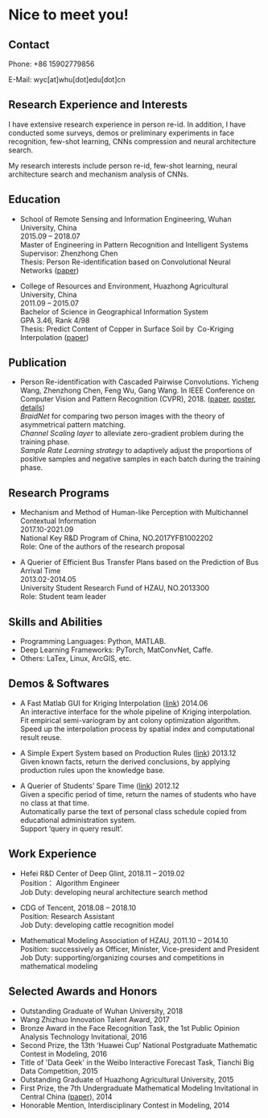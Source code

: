 # Nice to meet you!

## Contact

Phone: +86 15902779856<br>

E-Mail: wyc[at]whu[dot]edu[dot]cn

## Research Experience and Interests

I have extensive research experience in person re-id. In addition, I have conducted some surveys, demos or preliminary
experiments in face recognition, few-shot learning, CNNs compression and neural architecture search.<br>

My research interests include person re-id, few-shot learning, neural architecture search and mechanism analysis of
CNNs.

## Education
- School of Remote Sensing and Information Engineering, Wuhan University, China<br>
    2015.09 – 2018.07<br>
    Master of Engineering in Pattern Recognition and Intelligent Systems<br>
    Supervisor: Zhenzhong Chen<br>
    Thesis: Person Re-identification based on Convolutional Neural Networks ([paper](https://www.researchgate.net/publication/329023990_Person_Re-identification_based_on_Convolutional_Neural_Networks?_sg=started_experiment_milestone))<br>
  
- College of Resources and Environment, Huazhong Agricultural University, China<br>
    2011.09 – 2015.07<br>
    Bachelor of Science in Geographical Information System<br>
    GPA 3.46, Rank 4/98<br>
    Thesis: Predict Content of Copper in Surface Soil by Co-Kriging Interpolation ([paper](https://wenku.baidu.com/view/05c0308eb52acfc789ebc993?fr=prin))<br>
  
## Publication
- Person Re-identification with Cascaded Pairwise Convolutions. Yicheng Wang, Zhenzhong Chen, Feng Wu, Gang
Wang. In IEEE Conference on Computer Vision and Pattern Recognition (CVPR), 2018. ([paper](http://openaccess.thecvf.com/content_cvpr_2018/html/Wang_Person_Re-Identification_With_CVPR_2018_paper.html), [poster](https://www.researchgate.net/publication/329024091_The_poster_for_'Person_Re-identification_with_Cascaded_Pairwise_Convolutions'?_sg=started_experiment_milestone), [details](https://www.researchgate.net/publication/330274953_Implementation_details_about_weight_initialization_and_merging_the_convs_in_a_WConv_layer))<br>
    _BraidNet_ for comparing two person images with the theory of asymmetrical pattern matching.<br>
    _Channel Scaling layer_ to alleviate zero-gradient problem during the training phase.<br>
    _Sample Rate Learning strategy_ to adaptively adjust the proportions of positive samples and negative samples in each
batch during the training phase.<br>

## Research Programs
- Mechanism and Method of Human-like Perception with Multichannel Contextual Information<br>
    2017.10-2021.09<br>
    National Key R&D Program of China, NO.2017YFB1002202<br>
    Role: One of the authors of the research proposal<br>
  
- A Querier of Efficient Bus Transfer Plans based on the Prediction of Bus Arrival Time<br>
    2013.02-2014.05<br>
    University Student Research Fund of HZAU, NO.2013300<br>
    Role: Student team leader<br>

## Skills and Abilities
- Programming Languages: Python, MATLAB.
- Deep Learning Frameworks: PyTorch, MatConvNet, Caffe.
- Others: LaTex, Linux, ArcGIS, etc.

## Demos & Softwares
- A Fast Matlab GUI for Kriging Interpolation ([link](https://drive.google.com/drive/folders/1pXGoc3NADrTZd-xn8HCMbBR4E8Y1Y4RV)) 2014.06<br>
    An interactive interface for the whole pipeline of Kriging interpolation.<br>
    Fit empirical semi-variogram by ant colony optimization algorithm.<br>
    Speed up the interpolation process by spatial index and computational result reuse.<br>
    
- A Simple Expert System based on Production Rules ([link](https://drive.google.com/drive/folders/1IICOCLWKCAEUOlNvDFOot_yAxC0lmqy8)) 2013.12<br>
    Given known facts, return the derived conclusions, by applying production rules upon the knowledge base.<br>
    
- A Querier of Students’ Spare Time ([link](https://drive.google.com/drive/folders/1EvUnTWw1VXMlXFmB4ldjap33mve3sDYZ)) 2012.12<br>
    Given a specific period of time, return the names of students who have no class at that time.<br>
    Automatically parse the text of personal class schedule copied from educational administration system.<br>
    Support ‘query in query result’.<br>
    
## Work Experience
- Hefei R&D Center of Deep Glint, 2018.11 – 2019.02<br>
    Position： Algorithm Engineer<br>
    Job Duty: developing neural architecture search method<br>
    
- CDG of Tencent, 2018.08 – 2018.10<br>
    Position: Research Assistant<br>
    Job Duty: developing cattle recognition model<br>
  
- Mathematical Modeling Association of HZAU, 2011.10 – 2014.10<br>
    Position: successively as Officer, Minister, Vice-president and President<br>
    Job Duty: supporting/organizing courses and competitions in mathematical modeling<br>
  
## Selected Awards and Honors
- Outstanding Graduate of Wuhan University, 2018<br>
- Wang Zhizhuo Innovation Talent Award, 2017<br>
- Bronze Award in the Face Recognition Task, the 1st Public Opinion Analysis Technology Invitational, 2016<br>
- Second Prize, the 13th ‘Huawei Cup’ National Postgraduate Mathematic Contest in Modeling, 2016<br>
- Title of 'Data Geek' in the Weibo Interactive Forecast Task, Tianchi Big Data Competition, 2015<br>
- Outstanding Graduate of Huazhong Agricultural University, 2015<br>
- First Prize, the 7th Undergraduate Mathematical Modeling Invitational in Central China ([paper](https://wenku.baidu.com/view/21bf7a7e0066f5335a8121bd)), 2014<br>
- Honorable Mention, Interdisciplinary Contest in Modeling, 2014<br>
